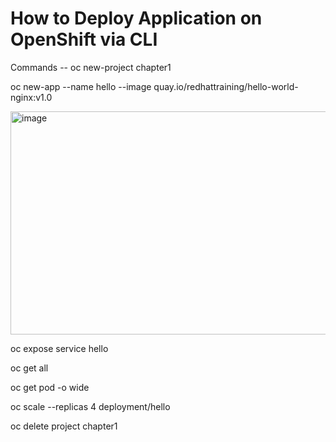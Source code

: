 # How to Deploy Application on OpenShift via CLI 

Commands --
oc new-project chapter1  

oc new-app --name hello --image quay.io/redhattraining/hello-world-nginx:v1.0  


<img width="832" height="357" alt="image" src="https://github.com/user-attachments/assets/b4bdde73-9e90-4edc-82a8-d2aaaa19c748" />



oc expose service hello  

oc get all  

oc get pod -o wide  

oc scale --replicas 4 deployment/hello  

oc delete project chapter1



